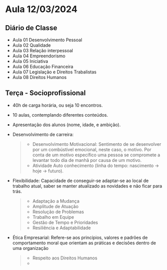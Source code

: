 # Aula 12/03/2024

## Diário de Classe

- Aula 01 Desenvolvimento Pessoal
- Aula 02 Qualidade
- Aula 03 Relação interpessoal
- Aula 04 Empreendorismo
- Aula 05 Iniciativa
- Aula 06 Educação Financeira
- Aula 07 Legislação e Direitos Trabalistas
- Aula 08 Direitos Humanos

## Terça - Socioprofissional

- 40h de carga horária, ou seja 10 encontros.
- 10 aulas, contemplando diferentes conteúdos.
- Apresentação dos alunos (nome, idade, e ambição).
- Desenvolvimento de carreira:
    > - Desenvolvimento Motivacional: Sentimento de se desenvolver por um combústivel emocional, neste caso, o motivo. Por conta de um motivo específico uma pessoa se compromete a levantar todo dia de manhã por causa de um motivo. 
    > - Atividade Auto conhecimento (linha do tempo: nascimento -> hoje -> futuro).
- Flexibilidade: Capacidade de conseguir-se adaptar-se ao local de trabalho atual, saber se manter atualizado as novidades e não ficar para trás.
    > - Adaptação a Mudança
    > - Amplitude de Atuação
    > - Resolução de Problemas
    > - Trabalho em Equipe
    > - Gestão de Tempo e Prioridades
    > - Resiliência e Adaptabilidade

- Ética Empresarial: Refere-se aos princípios, valores e padrões de comportamento moral que orientam as práticas e decisões dentro de uma organização
    > - Respeito aos Direitos Humanos
    > - 
    

